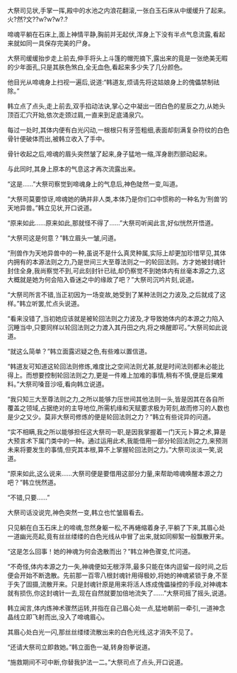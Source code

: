 
大祭司见状,手掌一挥,殿中的水池之内浪花翻滚,一张白玉石床从中缓缓升了起来。火?然?文??w?w?w?.?

啼魂平躺在石床上,面上神情平静,胸前并无起伏,浑身上下没有半点气息流露,看起来就如同一具保存完美的尸身。

大祭司缓缓抬步走上前去,伸手将头上斗篷的帽兜摘下,露出来的竟是一张绝美无暇的少年面孔,只是其肤色煞白,全无血色,看起来多少失了几分颜色。

他目光从啼魂身上扫视一遍后,说道:“韩道友,烦请先将这姑娘身上的傀儡禁制祛除。”

韩立点了点头,走上前去,双手掐动法诀,掌心之中凝出一团白色的星辰之力,从她头顶百汇穴开始,依次走颈过肩,一直来到足底涌泉穴。

每过一处时,其体内便有白光闪动,一根根只有牙签粗细,表面却刻满复杂符纹的白色骨针便破体而出,被韩立收入了手中。

骨针收起之后,啼魂的眉头突然皱了起来,身子猛地一缩,浑身剧烈颤动起来。

与此同时,其身上原本的气息这才再次流露出来。

“这是……”大祭司察觉到啼魂身上的气息后,神色陡然一变,叫道。

“大祭司莫要惊讶,啼魂她的确并非人类,本体乃是你们口中惯称的一种名为‘刑兽’的天地异兽。”韩立见状,开口说道。

“原来如此……原来如此,那就怪不得了……”大祭司听闻此言,好似恍然开悟道。

“大祭司这是何意？”韩立眉头一皱,问道。

“刑兽作为天地异兽中的一种,虽说不是什么真灵种属,实际上却更加珍惜罕见,其体内拥有的本源法则之力,乃是世间三大至尊法则之一的轮回法则。方才她被封魂针封住全身,我尚察觉不到,可此刻封针已祛,却仍察觉不到她体内有丝毫本源之力,这大概就是她为何会陷入昏迷之中的缘故了吧？”大祭司沉吟片刻,说道。

“大祭司所言不错,当正初因为一场变故,她受到了某种法则之力波及,之后就成了这样。”韩立听罢,忙点头说道。

“看来没错了,当初她应该就是被轮回法则之力波及,才导致她体内的本源之力陷入沉睡当中,只要同样以轮回法则之力渡入其丹田之内,将之唤醒即可。”大祭司如此说道。

“就这么简单？”韩立面露迟疑之色,有些难以置信道。

“韩道友可知道这轮回法则修炼,难度比之空间法则尤甚,就是时间法则都未必能比得上。而想要控制轮回法则之力,更是一件难上加难的事情,稍有不慎,便是后果难料。”大祭司嗓音沙哑,看向韩立说道。

“我只知三大至尊法则之力,之所以能够力压世间其他法则一头,皆是因其在各自所覆盖之领域,占据绝对的主导地位,所需机缘和天赋要求极为苛刻,故而修习的人数也是少之又少。莫非大祭司修炼的便是轮回法则之力？”韩立有些诧异的问道。

“实不相瞒,我之所以能够担任这大祭司一职,是因我掌握着一门天元卜算之术,算是大预言术下属门类中的一种。通过运用此术,我能借用一部分轮回法则之力,来预测未来将要发生的事情,但究其本根,算不上掌握轮回法则之力。”大祭司淡淡一笑,说道。

“原来如此,这么说来……大祭司便是要借用这部分力量,来帮助啼魂唤醒本源之力吧？”韩立恍然道。

“不错,只要……”

大祭司话没说完,神色突然一变,韩立也忙皱眉看去。

只见躺在白玉石床上的啼魂,忽然身躯一松,不再蜷缩着身子,平躺了下来,其眉心处一道幽光亮起,竟有丝丝缕缕的白色光线从中冒了出来,就如同柳絮一般飘散开来。

“这是怎么回事！她的神魂为何会逸散而出？”韩立神色骤变,忙问道。

“不奇怪,体内本源之力一失,神魂便如无根浮萍,最多只能在体内逗留一段时间,之后便会开始不断逸散。先前那一百零八根封魂针用得极妙,将她的神魂紧锁于身,不至于失了固摄,流散开来。只是封魂针原是用来将活人炼成傀儡操控的手段,对神魂本就有损伤,你这封魂针一去,现在自然就要加倍地流失了……”大祭司摇了摇头,说道。

韩立闻言,体内炼神术骤然运转,并指在自己眉心处一点,猛地朝前一牵引,一道神念晶线立即飞射而出,没入了啼魂眉心。

其眉心处白光一闪,那丝丝缕缕流散出来的白色光线,这才消失不见了。

“还请大祭司立即救她。”韩立面色一凝,转身抱拳说道。

“施救期间不可中断,你替我护法一二。”大祭司点了点头,开口说道。